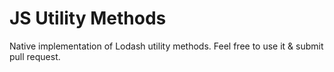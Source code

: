 # JS Utility Methods

Native implementation of Lodash utility methods. Feel free to use it & submit pull request.
